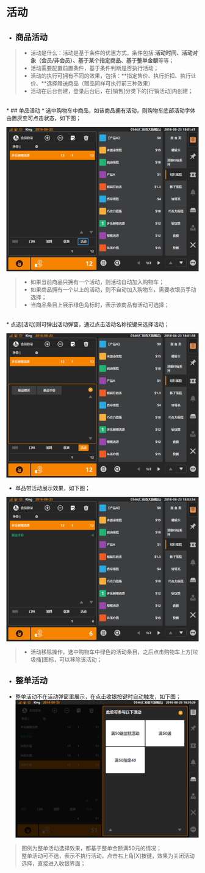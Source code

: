 # 活动  

* ## 商品活动  
> * 活动是什么：活动是基于条件的优惠方式，条件包括:**活动时间、活动对象（会员/非会员）、基于某个指定商品、基于整单金额**等等；
> * 活动需要配置前置条件，基于条件判断是否执行活动；  
> * 活动的执行可拥有不同的效果，包括：**指定售价、执行折扣、执行让价、**选择赠送商品（赠品同样可执行前三种效果）
> * 活动在后台创建，登录后台后，在[销售]分类下的[行销活动]内创建；

<br />
* ## 单品活动
* 选中购物车中商品，如该商品拥有活动，则购物车底部活动字体由置灰变可点击状态，如下图；  
  
![](5.5活动.png)  
  
>  * 如果当前商品只拥有一个活动，则活动自动加入购物车；
>  * 如果商品拥有一个以上的活动，则不自动加入购物车，需要收银员手动选择；  
>  * 当商品条目上展示绿色角标时，表示该商品有活动可选择；       
  
  <br />
* 点选[活动]则可弹出活动弹窗，通过点击活动名称按键来选择活动；  

![](5.5活动-1.png)  


* 单品带活动展示效果，如下图；  

![](5.5活动-2.png)  
>  * 活动移除操作，选中购物车中绿色的活动条目，之后点击购物车上方[垃圾桶]图标，可以移除该活动；  

* ## 整单活动  
* 整单活动不在活动弹窗里展示，在点击收银按键时自动触发，如下图；  
![](5.5活动-4.png)  
> 图例为整单活动选择效果，都基于整单金额满50元的情况；  
> 整单活动可不选，表示不执行活动，点击右上角[X]按键，效果为关闭活动选择，直接进入收银界面；
    